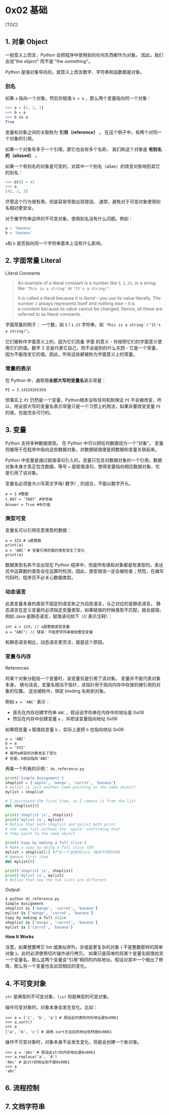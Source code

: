 # 0x02 基础

[TOC]

## 1. 对象 Object 

一般意义上而言，Python 会把程序中使用到的任何东西都作为对象。
因此，我们会说"the *object*" 而不是 "the *something*"。

Python 是强对象导向的，就意义上而言数字、字符串和函数都是对象。

### 别名

如果 `a` 指向一个对象，然后你赋值 `b = a` ，那么两个变量指向同一个对象：

```python
>>> a = [1, 2, 3]
>>> b = a
>>> b is a
True
```

变量和对象之间的关联称为 **引用（reference）** 。 在这个例子中，有两个对同一个对象的引用。

如果一个对象有多于一个引用，那它也会有多个名称， 我们称这个对象是 **有别名的（aliased）** 。

如果一个有别名的对象是可变的，对其中一个别名（alias）的改变对影响到其它的别名：

```python
>>> b[0] = 42
>>> a
[42, 2, 3]
```

尽管这个行为很有用，但是容易导致出现错误。 通常，避免对于可变对象使用别名相对更安全。

对于像字符串这样的不可变对象，使用别名没有什么问题。例如：

```python
a = 'banana'
b = 'banana'
```

`a`和 `b` 是否指向同一个字符串基本上没有什么影响。

## 2. 字面常量 Literal

Literal Constants

>   An example of a literal constant is a number like `5`, `1.23`, or a string like `'This is a string'` or `"It's a string!"`.
>
>   It is called a literal because it is *literal* - you use its value literally. The number `2` always represents itself and nothing else - it is a *constant* because its value cannot be changed. Hence, all these are referred to as literal constants.

字面常量的例子：
一个数，如 `5` / `1.23`
字符串，如 `'This is a string'` / `"It's a string!"`。

它们被称作字面意义上的，因为它们具备 字面 的意义 - 你按照它们的字面意义使用它们的值。数字 2 总是代表它自己，而不会是别的什么东西 - 它是一个常量，因为不能改变它的值。因此，所有这些都被称为字面意义上的常量。

### 常量的表示

在 Python 中，通常用**全部大写的变量名**表示常量：

```
PI = 3.14159265359
```

但事实上 `PI` 仍然是一个变量，Python根本没有任何机制保证 `PI` 不会被改变，所以，用全部大写的变量名表示常量只是一个习惯上的用法，如果非要改变变量 `PI` 的值，也是完全可行的。



## 3. 变量

Python 支持多种数据类型。
在 Python 中可以把任何数据视为一个“对象”。
变量则被用于在程序中指向这些数据对象，对数据赋值便是把数据和变量关联起来。

Python 中变量是通过赋值语句引入的，变量只包含对数据对象的一个引用，数据对象本身才真正包含数据。等号 `=` 是赋值语句，使得变量指向相应数据对象，仅是引用了该对象。

变量名必须是大小写英文字母/ 数字/ `_` 的组合，不能以数字开头。

```
a = 1 #整数
t_007 = 'T007' #字符串
Answer = True #布尔值
```



### 类型可变

变量名可以引用任意类型的数据：

```
a = 123 # a是整数
print(a)
a = 'ABC' # 变量引用的值的类型发生了变化
print(a)
```

数据类型名称不会出现在 Python 程序中，但是所有值和对象都是有类型的。表达式中运算数的类型会在运算时检测，因此，类型错误一定会被检查；然而，在编写代码时，程序员不必关心数据类型。

### 动态语言

此类变量本身的类型不固定的语言称之为动态语言，与之对应的是静态语言。
静态语言在定义变量时必须指定变量类型，如果赋值的时候类型不匹配，就会报错。例如 Java 是静态语言，赋值语句如下（// 表示注释）：

```
int a = 123; // a是整数类型变量
a = "ABC"; // 错误：不能把字符串赋给整型变量
```

和静态语言相比，动态语言更灵活，就是这个原因。

### 变量与内存

References

将某个对象分配给一个变量时，该变量仅是引用了该对象。
变量并不能代表对象本身。
换句话说，变量名相当于指针，该指针用于指向内存中存放的被引用的对象的位置。
这也被称作，绑定 binding 名称到对象。

例如 `a = 'ABC'` 表示：

-   首先在内存创建字符串 `ABC` ，假设该字符串在内存中的地址是 0x06
-   然后在内存中创建变量 `a` ，并把该变量指向地址 0x06

如果把变量 `a` 赋值给变量 `b` ，实际上是把 `b` 也指向地址 0x06

```
a = 'ABC'
b = a
a = 'XYZ'
# 虽然a绑定的对象发生了变化
# 但是，b依旧指向'ABC'
```

再看一个列表的示例： `ds_reference.py`

```python
print('Simple Assignment')
shoplist = ['apple', 'mango', 'carrot', 'banana']
# mylist is just another name pointing to the same object!
mylist = shoplist

# I purchased the first item, so I remove it from the list
del shoplist[0]

print('shoplist is', shoplist)
print('mylist is', mylist)
# Notice that both shoplist and mylist both print
# the same list without the 'apple' confirming that
# they point to the same object

print('Copy by making a full slice')
# Make a copy by doing a full slice 切片
mylist = shoplist[:] #产生一个全新的list，指向不同的内存
# Remove first item
del mylist[0]

print('shoplist is', shoplist)
print('mylist is', mylist)
# Notice that now the two lists are different
```

Output:

```python
$ python ds_reference.py
Simple Assignment
shoplist is ['mango', 'carrot', 'banana']
mylist is ['mango', 'carrot', 'banana']
Copy by making a full slice
shoplist is ['mango', 'carrot', 'banana']
mylist is ['carrot', 'banana']
```

**How It Works**

注意，如果想要拷贝 list 或类似序列，亦或是更复杂的对象 ( 不是整数那样的简单对象 )。此时必须使用切片操作进行拷贝。
如果只是简单的将某个变量名赋值给另一个变量名，那么这两个变量会”引用“相同的内存地址。假设对其中一个做出了修改，那么另一个变量也会出现相应的变化。



## 4. 不可变对象

`str` 是典型的不可变对象，`list` 则是典型的可变对象。

操作可变对象时，对象本身会发生变化。比如：

```
>>> a = ['c', 'b', 'a'] # 假设此列表的内存地址是0x0061
>>> a.sort()
>>> a
['a', 'b', 'c'] # 调用.sort方法后的地址依然是0x0061
```

操作不可变对象时，对象本身不会发生变化，但是会创建一个新对象。

```
>>> a = 'abc' # 假设此str的内存地址是0x0061
>>> a.replace('a', 'A')
'Abc' # 此str的地址则不是0x0061
>>> a
'abc'
```





## 6. 流程控制

## 7. 文档字符串


